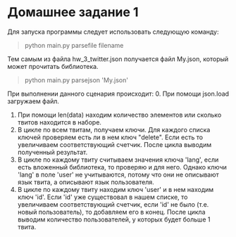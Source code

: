 # Домашнее задание 1

Для запуска программы следует использовать следующую команду: 

>python main.py parsefile filename

Тем самым из файла hw_3_twitter.json получается файл My.json, который может прочитать библиотека.

>python main.py parsejson 'My.json'

При выполнении данного сценария происходит:
0. При помощи json.load загружаем файл.
1. При помощи len(data) находим количество элементов или сколько твитов находится в наборе.
2. В цикле по всем твитам, получаем ключи. Для каждого списка ключей проверяем есть ли в нем ключ "delete". Если есть то увеличиваем соответствующий счетчик. После цикла выводим полученный результат.
3. В цикле по каждому твиту считываем значения ключа 'lang', если есть вложенный библиотека, то проверяю и для него. Однако ключи 'lang' в поле 'user' не учитываются, потому что они не описывают язык твита, а описывают язык пользователя.
4. В цикле по каждому твиту находим ключ 'user' и в нем находим ключ 'id'. Если 'id' уже существовал в нашем списке, то увеличиваем соответствующий счетчик, если 'id' не было (т.е. новый пользователь), то добавляем его в конец. После цикла выводим количество пользователей, у которых будет больше 1 твита.
